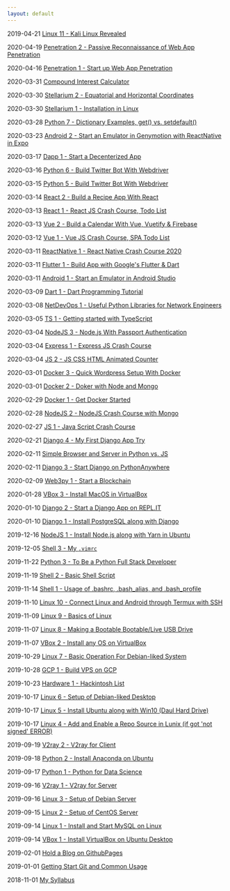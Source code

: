 ```yaml
---
layout: default
---
```


2019-04-21 [Linux 11 - Kali Linux Revealed](_posts/2019-4-21-00.md)

2020-04-19 [Penetration 2 - Passive Reconnaissance of Web App Penetration](_posts/2020-04-19-00.md)

2020-04-16 [Penetration 1 - Start up Web App Penetration](_posts/2020-04-16-00.md)

2020-03-31 [Compound Interest Calculator](_posts/2020-03-31-00.md)

2020-03-30 [Stellarium 2 - Equatorial and Horizontal Coordinates](_posts/2020-03-30-01.md)

2020-03-30 [Stellarium 1 - Installation in Linux](_posts/2020-03-30-00.md)

2020-03-28 [Python 7 - Dictionary Examples, get() vs. setdefault()](_posts/2020-03-28-00.md)

2020-03-23 [Android 2 - Start an Emulator in Genymotion with ReactNative in Expo](_posts/2020-03-23-00.md)

2020-03-17 [Dapp 1 - Start a Decenterized App](_posts/2020-03-17-00.md)

2020-03-16 [Python 6 - Build Twitter Bot With Webdriver](_posts/2020-03-16-00.md)

2020-03-15 [Python 5 - Build Twitter Bot With Webdriver](_posts/2020-03-15-00.md)

2020-03-14 [React 2 - Build a Recipe App With React](_posts/2020-03-14-00.md)

2020-03-13 [React 1 - React JS Crash Course, Todo List](_posts/2020-03-13-01.md)

2020-03-13 [Vue 2 - Build a Calendar With Vue, Vuetify & Firebase](_posts/2020-03-13-00.md)

2020-03-12 [Vue 1 - Vue JS Crash Course, SPA Todo List](_posts/2020-03-12-00.md)

2020-03-11 [ReactNative 1 - React Native Crash Course 2020](_posts/2020-03-11-03.md)

2020-03-11 [Flutter 1 - Build App with Google's Flutter & Dart](_posts/2020-03-11-01.md)

2020-03-11 [Android 1 - Start an Emulator in Android Studio](_posts/2020-03-11-00.md)

2020-03-09 [Dart 1 - Dart Programming Tutorial](_posts/2020-03-09-00.md)

2020-03-08 [NetDevOps 1 - Useful Python Libraries for Network Engineers](_posts/2020-03-08-00.md)

2020-03-05 [TS 1 - Getting started with TypeScript](_posts/2020-03-05-00.md)

2020-03-04 [NodeJS 3 - Node.js With Passport Authentication](_posts/2020-03-04-02.md)

2020-03-04 [Express 1 - Express JS Crash Course](_posts/2020-03-04-01.md)

2020-03-04 [JS 2 - JS CSS HTML Animated Counter](_posts/2020-03-04-00.md)

2020-03-01 [Docker 3 - Quick Wordpress Setup With Docker](_posts/2020-03-01-01.md)

2020-03-01 [Docker 2 - Doker with Node and Mongo](_posts/2020-03-01-00.md)

2020-02-29 [Docker 1 - Get Docker Started](_posts/2020-02-29-00.md)

2020-02-28 [NodeJS 2 - NodeJS Crash Course with Mongo](_posts/2020-02-28-00.md)

2020-02-27 [JS 1 - Java Script Crash Course](_posts/2020-02-27-00.md)

2020-02-21 [Django 4 - My First Django App Try](_posts/2020-02-21-00.md)

2020-02-11 [Simple Browser and Server in Python vs. JS](_posts/2020-02-11-01.md)

2020-02-11 [Django 3 - Start Django on PythonAnywhere](_posts/2020-02-11-00.md)

2020-02-09 [Web3py 1 - Start a Blockchain](_posts/2020-02-09-01.md)

2020-01-28 [VBox 3 - Install MacOS in VirtualBox](_posts/2020-01-28-00.md)

2020-01-10 [Django 2 - Start a Django App on REPL.IT](_posts/2020-01-10-01.md)

2020-01-10 [Django 1 - Install PostgreSQL along with Django](_posts/2020-01-10-00.md)

2019-12-16 [NodeJS 1 - Install Node.js along with Yarn in Ubuntu](_posts/2019-12-16-01.md)

2019-12-05 [Shell 3 - My `.vimrc`](_posts/2019-12-05-00.md)

2019-11-22 [Python 3 - To Be a Python Full Stack Developer](_posts/2019-11-22-00.md)

2019-11-19 [Shell 2 - Basic Shell Script](_posts/2019-11-19-01.md)

2019-11-14 [Shell 1 - Usage of .bashrc, .bash_alias, and .bash_profile](_posts/2019-11-14-00.md)

2019-11-10 [Linux 10 - Connect Linux and Android through Termux with SSH](_posts/2019-11-10-00.md)

2019-11-09 [Linux 9 - Basics of Linux](_posts/2019-11-09-00.md)

2019-11-07 [Linux 8 - Making a Bootable Bootable/Live USB Drive](_posts/2019-11-07-01.md)

2019-11-07 [VBox 2 - Install any OS on VirtualBox](_posts/2019-11-07-00.md)

2019-10-29 [Linux 7 - Basic Operation For Debian-liked System](_posts/2019-10-29-00.md)

2019-10-28 [GCP 1 - Build VPS on GCP](_posts/2019-10-28-01.md)

2019-10-23 [Hardware 1 - Hackintosh List](_posts/2019-10-23-00.md)

2019-10-17 [Linux 6 - Setup of Debian-liked Desktop](_posts/2019-10-17-02.md)

2019-10-17 [Linux 5 - Install Ubuntu along with Win10 (Daul Hard Drive)](_posts/2019-10-17-01.md)

2019-10-17 [Linux 4 - Add and Enable a Repo Source in Lunix (if got 'not signed' ERROR)](_posts/2019-10-17-00.md)

2019-09-19 [V2ray 2 - V2ray for Client](_posts/2019-09-19-00.md)

2019-09-18 [Python 2 - Install Anaconda on Ubuntu](_posts/2019-09-18-00.md)

2019-09-17 [Python 1 - Python for Data Science](_posts/2019-09-17-00.md)

2019-09-16 [V2ray 1 - V2ray for Server](_posts/2019-09-16-01.md)

2019-09-16 [Linux 3 - Setup of Debian Server](_posts/2019-09-16-00.md)

2019-09-15 [Linux 2 - Setup of CentOS Server](_posts/2019-09-15-00.md)

2019-09-14 [Linux 1 - Install and Start MySQL on Linux](_posts/2019-09-14-01.md)

2019-09-14 [VBox 1 - Install VirtualBox on Ubuntu Desktop](_posts/2019-09-14-00.md)

2019-02-01 [Hold a Blog on GithubPages](_posts/2019-02-01-00.md)

2019-01-01 [Getting Start Git and Common Usage](_posts/2019-01-01-00.md)

2018-11-01 [My Syllabus](_posts/2018-11-01-00.md)